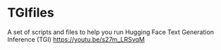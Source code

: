 # TGIfiles
A set of scripts and files to help you run Hugging Face Text Generation Inference (TGI)
https://youtu.be/s27m_LRSvqM

